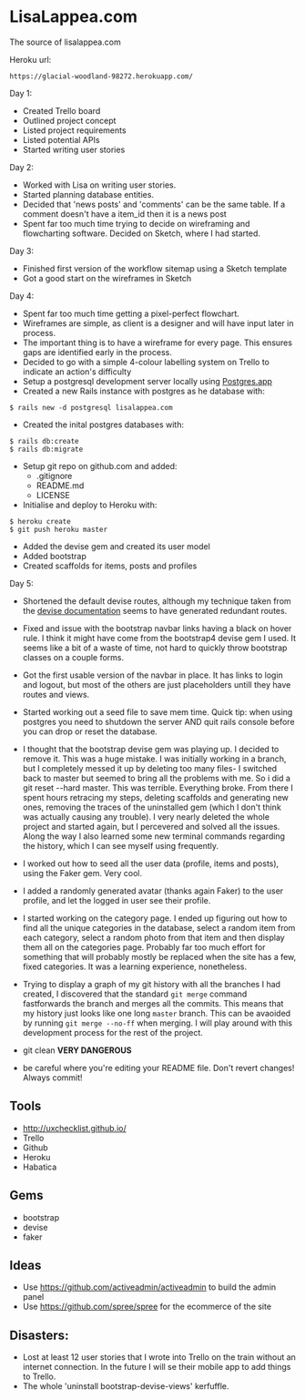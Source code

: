 # LisaLappea.com
The source of lisalappea.com

Heroku url:
```
https://glacial-woodland-98272.herokuapp.com/
```

Day 1:
- Created Trello board
- Outlined project concept
- Listed project requirements
- Listed potential APIs
- Started writing user stories

Day 2:
- Worked with Lisa on writing user stories.
- Started planning database entities.
- Decided that 'news posts' and 'comments' can be the same table. If a comment doesn't have a item_id then it is a news post
- Spent far too much time trying to decide on wireframing and flowcharting software. Decided on Sketch, where I had started.

Day 3:
- Finished first version of the workflow sitemap using a Sketch template
- Got a good start on the wireframes in Sketch

Day 4:
- Spent far too much time getting a pixel-perfect flowchart.
- Wireframes are simple, as client is a designer and will have input later in process.
- The important thing is to have a wireframe for every page. This ensures gaps are identified early in the process.
- Decided to go with a simple 4-colour labelling system on Trello to indicate an action's difficulty
- Setup a postgresql development server locally using [Postgres.app](postgressapp.com)
- Created a new Rails instance with postgres as he database with:
```
$ rails new -d postgresql lisalappea.com
```
- Created the inital postgres databases with:
```
$ rails db:create
$ rails db:migrate
```
- Setup git repo on github.com and added:
  - .gitignore
  - README.md
  - LICENSE
- Initialise and deploy to Heroku with:
```
$ heroku create
$ git push heroku master
```
- Added the devise gem and created its user model
- Added bootstrap
- Created scaffolds for items, posts and profiles

Day 5:
- Shortened the default devise routes, although my technique taken from the [devise documentation](https://github.com/plataformatec/devise/wiki/How-To:-Change-the-default-sign_in-and-sign_out-routes) seems to have generated redundant routes.
- Fixed and issue with the bootstrap navbar links having a black on hover rule. I think it might have come from the bootstrap4 devise gem I used. It seems like a bit of a waste of time, not hard to quickly throw bootstrap classes on a couple forms.
- Got the first usable version of the navbar in place. It has links to login and logout, but most of the others are just placeholders untill they have routes and views.
- Started working out a seed file to save mem time. Quick tip: when using postgres you need to shutdown the server AND quit rails console before you can drop or reset the database.
- I thought that the bootstrap devise gem was playing up. I decided to remove it. This was a huge mistake. I was initially working in a branch, but I completely messed it up by deleting too many files- I switched back to master but seemed to bring all the problems with me. So i did a git reset --hard master. This was terrible. Everything broke. From there I spent hours retracing my steps, deleting scaffolds and generating new ones, removing the traces of the uninstalled gem (which I don't think was actually causing any trouble). I very nearly deleted the whole project and started again, but I percevered and solved all the issues. Along the way I also learned some new terminal commands regarding the history, which I can see myself using frequently.
- I worked out how to seed all the user data (profile, items and posts), using the Faker gem. Very cool.
- I added a randomly generated avatar (thanks again Faker) to the user profile, and let the logged in user see their profile.
- I started working on the category page. I ended up figuring out how to find all the unique categories in the database, select a random item from each category, select a random photo from that item and then display them all on the categories page. Probably far too much effort for something that will probably mostly be replaced when the site has a few, fixed categories. It was a learning experience, nonetheless.
- Trying to display a graph of my git history with all the branches I had created, I discovered that the standard `git merge` command fastforwards the branch and merges all the commits. This means that my history just looks like one long `master` branch. This can be avaoided by running `git merge --no-ff` when merging. I will play around with this development process for the rest of the project.

- git clean **VERY DANGEROUS**
- be careful where you're editing your README file. Don't revert changes! Always commit!
## Tools
- http://uxchecklist.github.io/
- Trello
- Github
- Heroku
- Habatica

## Gems
- bootstrap
- devise
- faker

## Ideas
- Use https://github.com/activeadmin/activeadmin to build the admin panel
- Use https://github.com/spree/spree for the ecommerce of the site

## Disasters:
- Lost at least 12 user stories that I wrote into Trello on the train without an internet connection. In the future I will se their mobile app to add things to Trello.
- The whole 'uninstall bootstrap-devise-views' kerfuffle.
